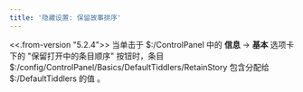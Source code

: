 ```yaml
---
title: '隐藏设置: 保留故事排序'
---
```


<<.from-version "5.2.4">> 当单击于 $:/ControlPanel 中的 **信息** -> **基本** 选项卡下的 "保留打开中的条目顺序" 按钮时，条目 $:/config/ControlPanel/Basics/DefaultTiddlers/RetainStory 包含分配给 $:/DefaultTiddlers 的值 。